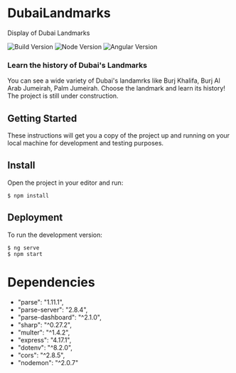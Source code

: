 # DubaiLandmarks
Display of Dubai Landmarks

![Build Version](https://img.shields.io/badge/Build%20Version-v1.0alpha-red.svg?style=for-the-badge)
![Node Version](https://img.shields.io/badge/node.js-v12.18.2-339933?style=for-the-badge&logo=node.js)
![Angular Version](https://img.shields.io/badge/angular-v11.2.1-61DAF8?style=for-the-badge&logo=angular)


### Learn the history of Dubai's Landmarks

You can see a wide variety of Dubai's landamrks like Burj Khalifa, Burj Al Arab Jumeirah, Palm Jumeirah. Choose the landmark and learn its history! 
The project is still under construction.

## Getting Started

These instructions will get you a copy of the project up and running on your local machine for development and testing purposes.

## Install

Open the project in your editor and run:

```
$ npm install
```

## Deployment

To run the development version:

```
$ ng serve
$ npm start
```

# Dependencies

- "parse": "1.11.1",
- "parse-server": "2.8.4",
- "parse-dashboard": "^2.1.0",
- "sharp": "^0.27.2",
- "multer": "^1.4.2",
- "express": "4.17.1",
- "dotenv": "^8.2.0",
- "cors": "^2.8.5",
- "nodemon": "^2.0.7"
